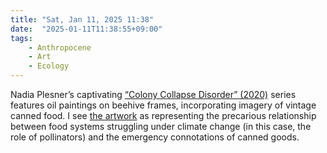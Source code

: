 ```yaml
---
title: "Sat, Jan 11, 2025 11:38"
date:  "2025-01-11T11:38:55+09:00"
tags:
    - Anthropocene
    - Art
    - Ecology
---
```


Nadia Plesner’s captivating [“Colony Collapse Disorder” (2020)](https://web.archive.org/web/20240713111446/http://www.nadiaplesner.com/paintings) series features oil paintings on beehive frames, incorporating imagery of vintage canned food. I see [the artwork](https://web.archive.org/web/20250111024330/http://www.nadiaplesner.com/upl/website/paintings/Webcolony3_srcset-large.jpg) as representing the precarious relationship between food systems struggling under climate change (in this case, the role of pollinators) and the emergency connotations of canned goods.

